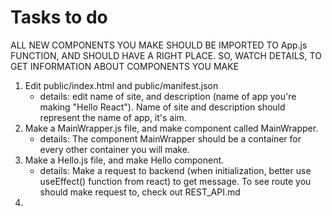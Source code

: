 # Tasks to do

ALL NEW COMPONENTS YOU MAKE SHOULD BE IMPORTED TO App.js FUNCTION, AND SHOULD HAVE A RIGHT PLACE. SO, WATCH DETAILS, TO GET INFORMATION ABOUT COMPONENTS YOU MAKE

1. Edit public/index.html and public/manifest.json 
    - details: edit name of site, and description (name of app you're making "Hello React"). Name of site and description should represent the name of app, it's aim. 
2. Make a MainWrapper.js file, and make component called MainWrapper. 
    - details: The component MainWrapper should be a container for every other container you will make. 
3. Make a Hello.js file, and make Hello component.
    - details: Make a request to backend (when initialization, better use useEffect() function from react) to get message. To see route you should make request to, check out REST_API.md 
4. 
